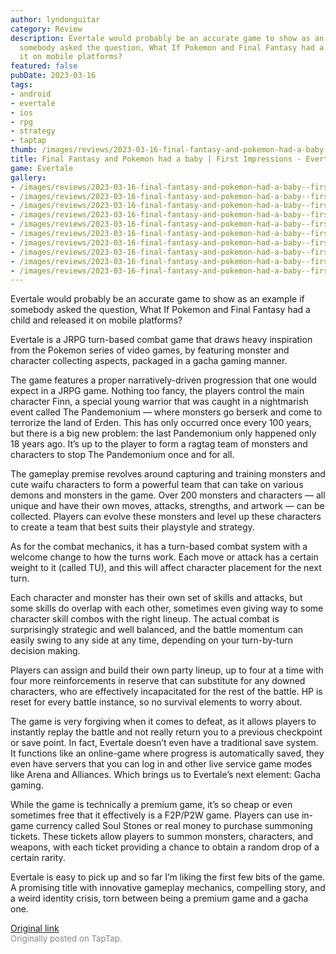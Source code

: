 ```yaml
---
author: lyndonguitar
category: Review
description: Evertale would probably be an accurate game to show as an example if
  somebody asked the question, What If Pokemon and Final Fantasy had a child and released
  it on mobile platforms?
featured: false
pubDate: 2023-03-16
tags:
- android
- evertale
- ios
- rpg
- strategy
- taptap
thumb: /images/reviews/2023-03-16-final-fantasy-and-pokemon-had-a-baby--first-impressions---evertale-0.avif
title: Final Fantasy and Pokemon had a baby | First Impressions - Evertale
game: Evertale
gallery:
- /images/reviews/2023-03-16-final-fantasy-and-pokemon-had-a-baby--first-impressions---evertale-0.avif
- /images/reviews/2023-03-16-final-fantasy-and-pokemon-had-a-baby--first-impressions---evertale-1.avif
- /images/reviews/2023-03-16-final-fantasy-and-pokemon-had-a-baby--first-impressions---evertale-2.avif
- /images/reviews/2023-03-16-final-fantasy-and-pokemon-had-a-baby--first-impressions---evertale-3.avif
- /images/reviews/2023-03-16-final-fantasy-and-pokemon-had-a-baby--first-impressions---evertale-4.avif
- /images/reviews/2023-03-16-final-fantasy-and-pokemon-had-a-baby--first-impressions---evertale-5.avif
- /images/reviews/2023-03-16-final-fantasy-and-pokemon-had-a-baby--first-impressions---evertale-6.avif
- /images/reviews/2023-03-16-final-fantasy-and-pokemon-had-a-baby--first-impressions---evertale-7.avif
- /images/reviews/2023-03-16-final-fantasy-and-pokemon-had-a-baby--first-impressions---evertale-8.avif
- /images/reviews/2023-03-16-final-fantasy-and-pokemon-had-a-baby--first-impressions---evertale-9.avif
---
```

Evertale would probably be an accurate game to show as an example if somebody asked the question, What If Pokemon and Final Fantasy had a child and released it on mobile platforms?

Evertale is a JRPG turn-based combat game that draws heavy inspiration from the Pokemon series of video games, by featuring monster and character collecting aspects, packaged in a gacha gaming manner.

The game features a proper narratively-driven progression that one would expect in a JRPG game. Nothing too fancy, the players control the main character Finn, a special young warrior that was caught in a nightmarish event called The Pandemonium — where monsters go berserk and come to terrorize the land of Erden. This has only occurred once every 100 years, but there is a big new problem: the last Pandemonium only happened only 18 years ago. It’s up to the player to form a ragtag team of monsters and characters to stop The Pandemonium once and for all.

The gameplay premise revolves around capturing and training monsters and cute waifu characters to form a powerful team that can take on various demons and monsters in the game. Over 200 monsters and characters  — all unique and have their own moves, attacks, strengths, and artwork — can be collected. Players can evolve these monsters and level up these characters to create a team that best suits their playstyle and strategy.

As for the combat mechanics, it has a turn-based combat system with a welcome change to how the turns work. Each move or attack has a certain weight to it (called TU), and this will affect character placement for the next turn.

Each character and monster has their own set of skills and attacks, but some skills do overlap with each other, sometimes even giving way to some character skill combos with the right lineup. The actual combat is surprisingly strategic and well balanced, and the battle momentum can easily swing to any side at any time, depending on your turn-by-turn decision making.

Players can assign and build their own party lineup, up to four at a time with four more reinforcements in reserve that can substitute for any downed characters, who are effectively incapacitated for the rest of the battle. HP is reset for every battle instance, so no survival elements to worry about.

The game is very forgiving when it comes to defeat, as it allows players to instantly replay the battle and not really return you to a previous checkpoint or save point. In fact, Evertale doesn’t even have a traditional save system. It functions like an online-game where progress is automatically saved, they even have servers that you can log in and other live service game modes like Arena and Alliances. Which brings us to Evertale’s next element: Gacha gaming.

While the game is technically a premium game, it’s so cheap or even sometimes free that it effectively is a F2P/P2W game. Players can use in-game currency called Soul Stones or real money to purchase summoning tickets. These tickets allow players to summon monsters, characters, and weapons, with each ticket providing a chance to obtain a random drop of a certain rarity.

Evertale is easy to pick up and so far I’m liking the first few bits of the game. A promising title with innovative gameplay mechanics, compelling story, and a weird identity crisis, torn between being a premium game and a gacha one.

[Original link](https://www.taptap.io/post/4815033)<br><span style="font-size: 0.95em; color: #888;">Originally posted on TapTap.</span>